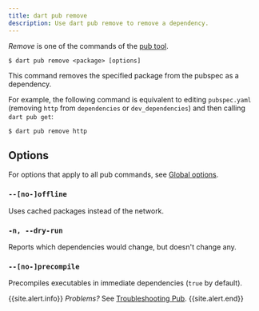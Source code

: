 ```yaml
---
title: dart pub remove
description: Use dart pub remove to remove a dependency.
---
```


_Remove_ is one of the commands of the [pub tool](/tools/pub/cmd).

```
$ dart pub remove <package> [options]
```

This command removes the specified package from the pubspec as a dependency.

For example, the following command is equivalent to
editing `pubspec.yaml` (removing `http` from `dependencies` or `dev_dependencies`)
and then calling `dart pub get`:

```
$ dart pub remove http
```

## Options

For options that apply to all pub commands, see
[Global options](/tools/pub/cmd#global-options).

### `--[no-]offline`

Uses cached packages instead of the network.

### `-n, --dry-run`

Reports which dependencies would change, 
but doesn't change any.

### `--[no-]precompile`

Precompiles executables in immediate dependencies (`true` by default).

{{site.alert.info}}
  *Problems?*
  See [Troubleshooting Pub](/tools/pub/troubleshoot).
{{site.alert.end}}
